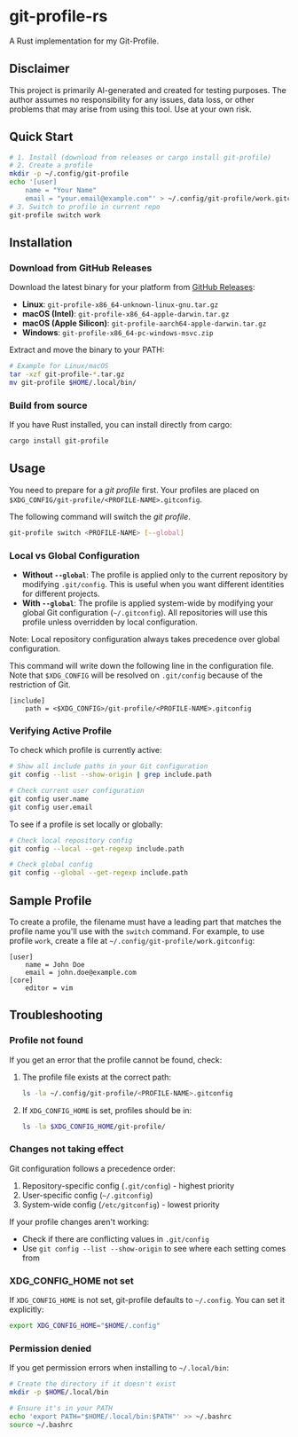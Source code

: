 # git-profile-rs

A Rust implementation for my Git-Profile.

## Disclaimer

This project is primarily AI-generated and created for testing purposes. The author assumes no responsibility for any issues, data loss, or other problems that may arise from using this tool. Use at your own risk.

## Quick Start

```bash
# 1. Install (download from releases or cargo install git-profile)
# 2. Create a profile
mkdir -p ~/.config/git-profile
echo '[user]
    name = "Your Name"
    email = "your.email@example.com"' > ~/.config/git-profile/work.gitconfig
# 3. Switch to profile in current repo
git-profile switch work
```

## Installation

### Download from GitHub Releases

Download the latest binary for your platform from [GitHub Releases](https://github.com/rinse/git-profile-rs/releases):

- **Linux**: `git-profile-x86_64-unknown-linux-gnu.tar.gz`
- **macOS (Intel)**: `git-profile-x86_64-apple-darwin.tar.gz`
- **macOS (Apple Silicon)**: `git-profile-aarch64-apple-darwin.tar.gz`
- **Windows**: `git-profile-x86_64-pc-windows-msvc.zip`

Extract and move the binary to your PATH:

```bash
# Example for Linux/macOS
tar -xzf git-profile-*.tar.gz
mv git-profile $HOME/.local/bin/
```

### Build from source

If you have Rust installed, you can install directly from cargo:

```bash
cargo install git-profile
```

## Usage

You need to prepare for a *git profile* first.
Your profiles are placed on `$XDG_CONFIG/git-profile/<PROFILE-NAME>.gitconfig`.

The following command will switch the *git profile*.

```bash
git-profile switch <PROFILE-NAME> [--global]
```

### Local vs Global Configuration

- **Without `--global`**: The profile is applied only to the current repository by modifying `.git/config`. This is useful when you want different identities for different projects.
- **With `--global`**: The profile is applied system-wide by modifying your global Git configuration (`~/.gitconfig`). All repositories will use this profile unless overridden by local configuration.

Note: Local repository configuration always takes precedence over global configuration.

This command will write down the following line in the configuration file.
Note that `$XDG_CONFIG` will be resolved on `.git/config` because of the restriction of Git.

```gitconfig
[include]
	path = <$XDG_CONFIG>/git-profile/<PROFILE-NAME>.gitconfig
```

### Verifying Active Profile

To check which profile is currently active:

```bash
# Show all include paths in your Git configuration
git config --list --show-origin | grep include.path

# Check current user configuration
git config user.name
git config user.email
```

To see if a profile is set locally or globally:

```bash
# Check local repository config
git config --local --get-regexp include.path

# Check global config
git config --global --get-regexp include.path
```

## Sample Profile

To create a profile, the filename must have a leading part that matches the profile name you'll use with the `switch` command. For example, to use profile `work`, create a file at `~/.config/git-profile/work.gitconfig`:

```gitconfig
[user]
    name = John Doe
    email = john.doe@example.com
[core]
    editor = vim
```

## Troubleshooting

### Profile not found

If you get an error that the profile cannot be found, check:

1. The profile file exists at the correct path:
   ```bash
   ls -la ~/.config/git-profile/<PROFILE-NAME>.gitconfig
   ```

2. If `XDG_CONFIG_HOME` is set, profiles should be in:
   ```bash
   ls -la $XDG_CONFIG_HOME/git-profile/
   ```

### Changes not taking effect

Git configuration follows a precedence order:

1. Repository-specific config (`.git/config`) - highest priority
2. User-specific config (`~/.gitconfig`)
3. System-wide config (`/etc/gitconfig`) - lowest priority

If your profile changes aren't working:
- Check if there are conflicting values in `.git/config`
- Use `git config --list --show-origin` to see where each setting comes from

### XDG_CONFIG_HOME not set

If `XDG_CONFIG_HOME` is not set, git-profile defaults to `~/.config`. You can set it explicitly:

```bash
export XDG_CONFIG_HOME="$HOME/.config"
```

### Permission denied

If you get permission errors when installing to `~/.local/bin`:

```bash
# Create the directory if it doesn't exist
mkdir -p $HOME/.local/bin

# Ensure it's in your PATH
echo 'export PATH="$HOME/.local/bin:$PATH"' >> ~/.bashrc
source ~/.bashrc
```

